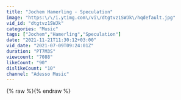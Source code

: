 ```yaml
---
title: "Jochem Hamerling - Speculation"
image: "https:\/\/i.ytimg.com\/vi\/dtgtvz1SWJk\/hqdefault.jpg"
vid_id: "dtgtvz1SWJk"
categories: "Music"
tags: ["Jochem","Hamerling","Speculation"]
date: "2021-11-21T11:30:12+03:00"
vid_date: "2021-07-09T09:24:01Z"
duration: "PT7M3S"
viewcount: "7088"
likeCount: "90"
dislikeCount: "10"
channel: "Adesso Music"
---
```

{% raw %}{% endraw %}

